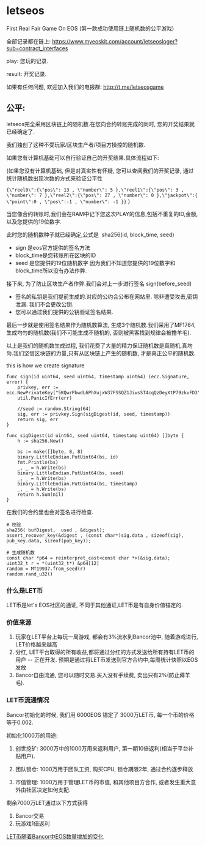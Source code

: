 # letseos

First Real Fair Game On EOS (第一款成功使用链上随机数的公平游戏)

全部记录都在链上: https://www.myeoskit.com/account/letseosloger?sub=contract_interfaces

play: 您玩的记录.

result: 开奖记录.

如果有任何问题, 欢迎加入我们的电报群: http://t.me/letseosgame

## 公平:

letseos完全采用区块链上的随机数.在您向合约转账完成的同时, 您的开奖结果就已经确定了.

我们独创了这种不受玩家/区块生产者/项目方操控的随机数.

如果您有计算机基础可以自行验证自己的开奖结果.具体流程如下:

(如果您没有计算机基础, 但是对真实性有怀疑, 您可以查阅我们的开奖记录, 通过统计随机数出现次数的方式来验证公平性

```{\"reel0\":{\"pos\": 13 , \"number\": 5 },\"reel1\":{\"pos\": 3 , \"number\": 7 },\"reel2\":{\"pos\": 27 , \"number\": 0 },\"jackpot\":{ \"point\":0 , \"pos\":-1 , \"number\": -1 }}```
)

当您像合约转账时,我们会在RAM中记下您这次PLAY的信息,包括不重复的ID,金额,以及您提供的19位数字.

此时您的随机数种子就已经确定,公式是
​    sha256(id, block_time, seed)

- sign 是eos官方提供的签名方法
- block_time是您转账所在区块的ID
- seed 是您提供的19位随机数字
  因为我们不知道您提供的19位数字和block_time所以没有办法作弊.

接下来, 为了防止区块生产者作弊.我们会对上一步进行签名
​    sign(before_seed)

- 签名的私钥是我们提前生成的.对应的公约会公布在网站里. 除非遭受攻击,密钥泄漏. 我们不会更改公钥.
- 您可以通过我们提供的公钥验证签名结果.

最后一步就是使用签名结果作为随机数算法, 生成3个随机数.我们采用了MF1764, 生成均匀的随机数(我们不可能生成不随机的, 否则被黑客找到规律会被撸羊毛).

以上是我们的随机数生成过程, 我们花费了大量的精力保证随机数是真随机,真均匀.我们坚信区块链的力量,只有从区块链上产生的随机数, 才是真正公平的随机数.

this is how we create signature

```
func sign(id uint64, seed uint64, timestamp uint64) (ecc.Signature, error) {
	privkey, err := ecc.NewPrivateKey("5KQwrPbwdL6PhXujxW37FSSQZ1JiwsST4cqQzDeyXtP79zkvFD3")
	util.PanicIfErr(err)

	//seed := random.String(64)
	sig, err := privkey.Sign(sigDigest(id, seed, timestamp))
	return sig, err
}

func sigDigest(id uint64, seed uint64, timestamp uint64) []byte {
	h := sha256.New()

	bs := make([]byte, 8, 8)
	binary.LittleEndian.PutUint64(bs, id)
	fmt.Println(bs)
	_, _ = h.Write(bs)
	binary.LittleEndian.PutUint64(bs, seed)
	_, _ = h.Write(bs)
	binary.LittleEndian.PutUint64(bs, timestamp)
	_, _ = h.Write(bs)
	return h.Sum(nil)
}
```

在我们的合约里也会对签名进行检查.

```
# 校验
sha256( bufDigest,  used , &digest);
assert_recover_key(&digest , (const char*)sig.data , sizeof(sig), pub_key.data, sizeof(pub_key));

# 生成随机数
const char *p64 = reinterpret_cast<const char *>(&sig.data);
uint32_t r = *(uint32_t*) &p64[12] 
random = MT19937.from_seed(r)
random.rand_u32()
```


### 什么是LET币

LET币是let's EOS社区的通证, 不同于其他通证,LET币是有自身价值锚定的.

### 价值来源

1. 玩家在LET平台上每玩一局游戏, 都会有3%流水到Bancor池中, 随着游戏进行, LET价格越来越高
2. 分红, LET平台取得的所有收益,都将通过分红的方式发送给所有持有LET币的用户 -- 正在开发. 预期是通过将LET币发送到官方合约中,每周统计快照以EOS发放
3. Bancor自由流通, 您可以随时交易.买入没有手续费, 卖出只有2%(防止薅羊毛).

### LET币流通情况

Bancor初始化的时候, 我们用 6000EOS 锚定了 3000万LET币, 每一个币的价格等于0.002.

初始化1000万的用途:

1. 创世挖矿: 3000万中的1000万用来返利用户, 第一期10倍返利(相当于平台补贴用户).

1. 团队锁仓: 1000万用于团队工资, 购买CPU, 锁仓期限2年, 通过合约逐步释放

1. 市值管理: 1000万用于管理LET币的市值, 和其他项目方合作, 或者发生重大意外由社区决定如何支配.

剩余7000万LET通过以下方式获得

1. Bancor交易
2. 玩游戏1倍返利

[LET币随着Bancor中EOS数量增加的变化](https://github.com/letseos/letseos/blob/master/LET_Bancor.png)
